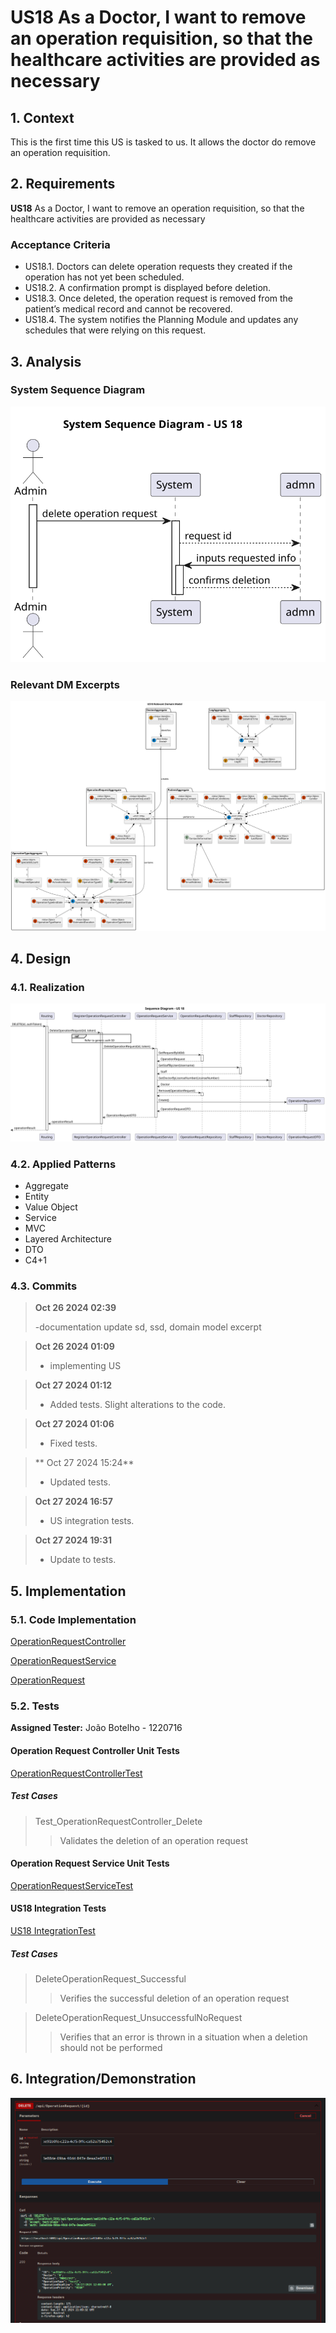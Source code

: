 # US18 As a Doctor, I want to remove an operation requisition, so that the healthcare activities are provided as necessary

## 1. Context

This is the first time this US is tasked to us. It allows the doctor do remove an operation requisition.

## 2. Requirements

**US18** As a Doctor, I want to remove an operation requisition, so that the healthcare activities are provided as necessary

### Acceptance Criteria

- US18.1. Doctors can delete operation requests they created if the operation has not yet been scheduled.
- US18.2. A confirmation prompt is displayed before deletion.
- US18.3. Once deleted, the operation request is removed from the patient’s medical record and cannot be recovered.
- US18.4. The system notifies the Planning Module and updates any schedules that were relying on this request.

## 3. Analysis

### System Sequence Diagram

![US18 System Sequence Diagram](svg/US18_SSD.svg "US18 System Sequence Diagram")

### Relevant DM Excerpts

![US18 Relevant DM Excerpt](svg/US18_Domain_Model.svg "US 20 Relevant DM Excerpt")

## 4. Design

### 4.1. Realization

![US18 Sequence Diagram](svg/US18_SD.svg "US18 Sequence Diagram")

### 4.2. Applied Patterns

- Aggregate
- Entity
- Value Object
- Service
- MVC
- Layered Architecture
- DTO
- C4+1

### 4.3. Commits

> **Oct 26 2024 02:39**
>
> -documentation update sd, ssd, domain model excerpt

> **Oct 26 2024 01:09**
>
> - implementing US

> **Oct 27 2024 01:12**
>
> - Added tests. Slight alterations to the code.

> **Oct 27 2024 01:06**
>
> - Fixed tests.

> ** Oct 27 2024 15:24**
>
> - Updated tests.

> **Oct 27 2024 16:57**
>
> - US integration tests.

> **Oct 27 2024 19:31**
>
> - Update to tests.

## 5. Implementation

### 5.1. Code Implementation

[OperationRequestController](../../../src/Controllers/OperationRequestController.cs)

[OperationRequestService](../../../src/Domain/OperationRequests/OperationRequestService.cs)

[OperationRequest](../../../src/Domain/OperationRequests/OperationRequest.cs)

### 5.2. Tests

**Assigned Tester:** João Botelho - 1220716

#### Operation Request Controller Unit Tests

[OperationRequestControllerTest](../../../test/ControllerTest/OperationRequestControllerTest.cs)

##### Test Cases

> Test_OperationRequestController_Delete
>> Validates the deletion of an operation request

#### Operation Request Service Unit Tests

[OperationRequestServiceTest](../../../test/ServiceTest/OperationRequestServiceTest.cs)

#### US18 Integration Tests

[US18 IntegrationTest](../../../test/IntegrationTest/US18IntegrationTest.cs)

##### Test Cases

> DeleteOperationRequest_Successful
>> Verifies the successful deletion of an operation request

> DeleteOperationRequest_UnsuccessfulNoRequest
>> Verifies that an error is thrown in a situation when a deletion should not be performed

## 6. Integration/Demonstration

![US 18 Demonstration](png/US18.png)

